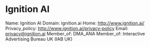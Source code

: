 
# Ignition AI

Name: Ignition AI
Domain: ignition.ai
Home: http://www.ignition.ai/
Privacy_policy: http://www.ignition.ai/privacy-policy
Email: privacy@ignition.ai
Member_of: DMA_ANA
Member_of: Interactive Advertising Bureau UK (IAB UK)
